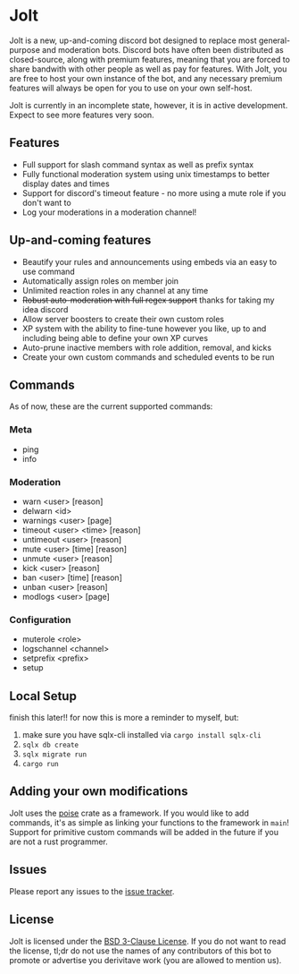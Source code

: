 # Jolt
Jolt is a new, up-and-coming discord bot designed to replace most general-purpose and moderation bots. Discord bots have often been distributed as closed-source, along with premium features, meaning that you are forced to share bandwith with other people as well as pay for features. With Jolt, you are free to host your own instance of the bot, and any necessary premium features will always be open for you to use on your own self-host.

Jolt is currently in an incomplete state, however, it is in active development. Expect to see more features very soon.

## Features
- Full support for slash command syntax as well as prefix syntax
- Fully functional moderation system using unix timestamps to better display dates and times
- Support for discord's timeout feature - no more using a mute role if you don't want to
- Log your moderations in a moderation channel!

## Up-and-coming features
- Beautify your rules and announcements using embeds via an easy to use command
- Automatically assign roles on member join
- Unlimited reaction roles in any channel at any time
- ~~Robust auto-moderation with full regex support~~ thanks for taking my idea discord
- Allow server boosters to create their own custom roles
- XP system with the ability to fine-tune however you like, up to and including being able to define your own XP curves
- Auto-prune inactive members with role addition, removal, and kicks
- Create your own custom commands and scheduled events to be run

## Commands
As of now, these are the current supported commands:

### Meta
- ping
- info
### Moderation
- warn \<user> [reason]
- delwarn \<id>
- warnings \<user> [page]
- timeout \<user> \<time> [reason]
- untimeout \<user> [reason]
- mute \<user> [time] [reason]
- unmute \<user> [reason]
- kick \<user> [reason]
- ban \<user> [time] [reason]
- unban \<user> [reason]
- modlogs \<user> [page]
### Configuration
- muterole \<role>
- logschannel \<channel>
- setprefix \<prefix>
- setup

## Local Setup
finish this later!! for now this is more a reminder to myself, but:
1. make sure you have sqlx-cli installed via `cargo install sqlx-cli`
2. `sqlx db create`
3. `sqlx migrate run`
4. `cargo run`

## Adding your own modifications
Jolt uses the [poise](https://docs.rs/poise/latest/poise/) crate as a framework. If you would like to add commands, it's as simple as linking your functions to the framework in `main`! Support for primitive custom commands will be added in the future if you are not a rust programmer.

## Issues
Please report any issues to the [issue tracker](https://github.com/Joshument/Jolt/issues).

## License
Jolt is licensed under the [BSD 3-Clause License](https://github.com/Joshument/Jolt/blob/main/LICENSE). If you do not want to read the license, tl;dr do not use the names of any contributors of this bot to promote or advertise you derivitave work (you are allowed to mention us).
